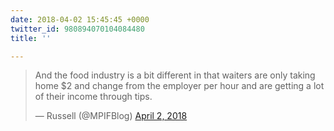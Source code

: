 ```yaml
---
date: 2018-04-02 15:45:45 +0000
twitter_id: 980894070104084480
title: ''

---
```

<blockquote class="twitter-tweet"><p lang="en" dir="ltr">And the food industry is a bit different in that waiters are only taking home $2 and change from the employer per hour and are getting a lot of their income through tips.</p>&mdash; Russell (@MPIFBlog) <a href="https://twitter.com/MPIFBlog/status/980893434696396807?ref_src=twsrc%5Etfw">April 2, 2018</a></blockquote>
<script async src="https://platform.twitter.com/widgets.js" charset="utf-8"></script>
